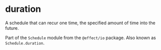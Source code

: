 # duration

A schedule that can recur one time, the specified amount of time into the
future.

Part of the `Schedule` module from the `@effect/io` package. Also known as `Schedule.duration`.
